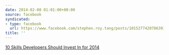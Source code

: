 ```yaml
---
date: 2014-02-08 01:01:00+00:00
source: facebook
syndicated:
- type: facebook
  url: https://www.facebook.com/stephen.roy.tang/posts/10152774207863912
title: ''
---
```


[10 Skills Developers Should Invest In for 2014](https://medium.com/p/64eb28781489)